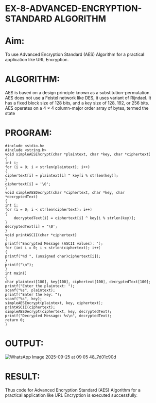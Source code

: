 # EX-8-ADVANCED-ENCRYPTION-STANDARD ALGORITHM
# Aim:
To use Advanced Encryption Standard (AES) Algorithm for a practical application like URL Encryption.

# ALGORITHM:
AES is based on a design principle known as a substitution–permutation.
AES does not use a Feistel network like DES, it uses variant of Rijndael.
It has a fixed block size of 128 bits, and a key size of 128, 192, or 256 bits.
AES operates on a 4 × 4 column-major order array of bytes, termed the state
# PROGRAM:
```
#include <stdio.h>
#include <string.h>
void simpleAESEncrypt(char *plaintext, char *key, char *ciphertext)
{
int i;
for (i = 0; i < strlen(plaintext); i++)
{
ciphertext[i] = plaintext[i] ^ key[i % strlen(key)];
}
ciphertext[i] = '\0';
}
void simpleAESDecrypt(char *ciphertext, char *key, char *decryptedText)
{
int i;
for (i = 0; i < strlen(ciphertext); i++)
{
    decryptedText[i] = ciphertext[i] ^ key[i % strlen(key)];
}
decryptedText[i] = '\0';
}
void printASCII(char *ciphertext)
{
printf("Encrypted Message (ASCII values): ");
for (int i = 0; i < strlen(ciphertext); i++)
{
printf("%d ", (unsigned char)ciphertext[i]);
}
printf("\n");
}
int main()
{
char plaintext[100], key[100], ciphertext[100], decryptedText[100];
printf("Enter the plaintext: ");
scanf("%s", plaintext);
printf("Enter the key: "); 
scanf("%s", key);
simpleAESEncrypt(plaintext, key, ciphertext);
printASCII(ciphertext);
simpleAESDecrypt(ciphertext, key, decryptedText);
printf("Decrypted Message: %s\n", decryptedText);
return 0;
}
```
# OUTPUT:
![WhatsApp Image 2025-09-25 at 09 05 48_7d01c90d](https://github.com/user-attachments/assets/1b4151b2-7898-414a-a8ed-bf0395da1422)



# RESULT:
Thus code for Advanced Encryption Standard (AES) Algorithm for a practical application like URL Encryption is executed successfully.


